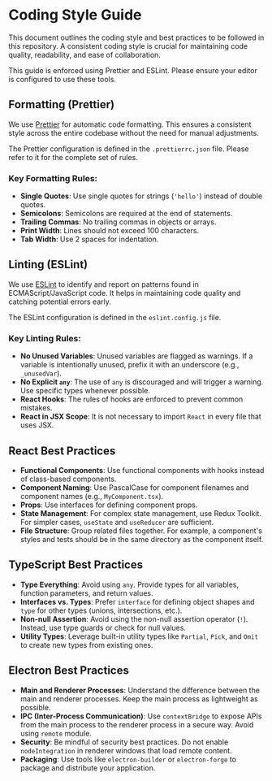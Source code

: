 # Coding Style Guide

This document outlines the coding style and best practices to be followed in this repository. A consistent coding style is crucial for maintaining code quality, readability, and ease of collaboration.

This guide is enforced using Prettier and ESLint. Please ensure your editor is configured to use these tools.

## Formatting (Prettier)

We use [Prettier](https://prettier.io/) for automatic code formatting. This ensures a consistent style across the entire codebase without the need for manual adjustments.

The Prettier configuration is defined in the `.prettierrc.json` file. Please refer to it for the complete set of rules.

### Key Formatting Rules:

- **Single Quotes**: Use single quotes for strings (`'hello'`) instead of double quotes.
- **Semicolons**: Semicolons are required at the end of statements.
- **Trailing Commas**: No trailing commas in objects or arrays.
- **Print Width**: Lines should not exceed 100 characters.
- **Tab Width**: Use 2 spaces for indentation.

## Linting (ESLint)

We use [ESLint](https://eslint.org/) to identify and report on patterns found in ECMAScript/JavaScript code. It helps in maintaining code quality and catching potential errors early.

The ESLint configuration is defined in the `eslint.config.js` file.

### Key Linting Rules:

- **No Unused Variables**: Unused variables are flagged as warnings. If a variable is intentionally unused, prefix it with an underscore (e.g., `_unusedVar`).
- **No Explicit `any`**: The use of `any` is discouraged and will trigger a warning. Use specific types whenever possible.
- **React Hooks**: The rules of hooks are enforced to prevent common mistakes.
- **React in JSX Scope**: It is not necessary to import `React` in every file that uses JSX.

## React Best Practices

- **Functional Components**: Use functional components with hooks instead of class-based components.
- **Component Naming**: Use PascalCase for component filenames and component names (e.g., `MyComponent.tsx`).
- **Props**: Use interfaces for defining component props.
- **State Management**: For complex state management, use Redux Toolkit. For simpler cases, `useState` and `useReducer` are sufficient.
- **File Structure**: Group related files together. For example, a component's styles and tests should be in the same directory as the component itself.

## TypeScript Best Practices

- **Type Everything**: Avoid using `any`. Provide types for all variables, function parameters, and return values.
- **Interfaces vs. Types**: Prefer `interface` for defining object shapes and `type` for other types (unions, intersections, etc.).
- **Non-null Assertion**: Avoid using the non-null assertion operator (`!`). Instead, use type guards or check for null values.
- **Utility Types**: Leverage built-in utility types like `Partial`, `Pick`, and `Omit` to create new types from existing ones.

## Electron Best Practices

- **Main and Renderer Processes**: Understand the difference between the main and renderer processes. Keep the main process as lightweight as possible.
- **IPC (Inter-Process Communication)**: Use `contextBridge` to expose APIs from the main process to the renderer process in a secure way. Avoid using `remote` module.
- **Security**: Be mindful of security best practices. Do not enable `nodeIntegration` in renderer windows that load remote content.
- **Packaging**: Use tools like `electron-builder` or `electron-forge` to package and distribute your application.
